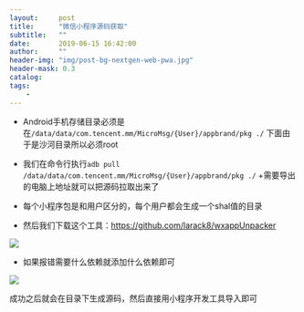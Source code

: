 ```yaml
---
layout:     post
title:      "微信小程序源码获取"
subtitle:   ""
date:       2019-06-15 16:42:00
author:     ""
header-img: "img/post-bg-nextgen-web-pwa.jpg"
header-mask: 0.3
catalog:
tags:
    -
---
```






- Android手机存储目录必须是在`/data/data/com.tencent.mm/MicroMsg/{User}/appbrand/pkg ./`  下面由于是沙河目录所以必须root


- 我们在命令行执行`adb pull /data/data/com.tencent.mm/MicroMsg/{User}/appbrand/pkg ./` +需要导出的电脑上地址就可以把源码拉取出来了



-  每个小程序包是和用户区分的，每个用户都会生成一个shal值的目录



- 然后我们下载这个工具：https://github.com/larack8/wxappUnpacker



 ![](https://ws1.sinaimg.cn/large/9f723435ly1g41yfkgzcpj213e0gwwex.jpg)



- 如果报错需要什么依赖就添加什么依赖即可





![](https://ws1.sinaimg.cn/large/9f723435ly1g41yh4xocsj20hj09hq3g.jpg)




成功之后就会在目录下生成源码，然后直接用小程序开发工具导入即可